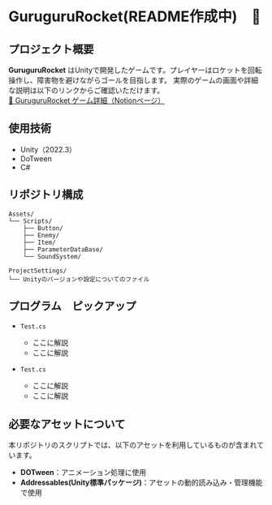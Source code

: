 # GuruguruRocket(README作成中)　🚀

## プロジェクト概要
**GuruguruRocket** はUnityで開発したゲームです。プレイヤーはロケットを回転操作し、障害物を避けながらゴールを目指します。
実際のゲームの画面や詳細な説明は以下のリンクからご確認いただけます。<br>
[🔗 GuruguruRocket ゲーム詳細（Notionページ）](https://picturesque-kayak-ac4.notion.site/195281634a1680678c77ceda4c0cddf1?pvs=4)  

## 使用技術
- Unity（2022.3）
- DoTween
- C#

## リポジトリ構成
```
Assets/
└── Scripts/
    ├── Button/
    ├── Enemy/
    ├── Item/
    ├── ParameterDataBase/
    └── SoundSystem/

ProjectSettings/
└── Unityのバージョンや設定についてのファイル
```

## プログラム　ピックアップ
- `Test.cs`
  - ここに解説
  - ここに解説

- `Test.cs`
  - ここに解説
  - ここに解説

## 必要なアセットについて
本リポジトリのスクリプトでは、以下のアセットを利用しているものが含まれています。
- **DOTween**：アニメーション処理に使用
- **Addressables(Unity標準パッケージ)**：アセットの動的読み込み・管理機能で使用
